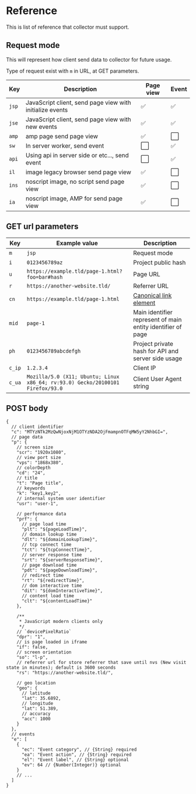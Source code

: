 # Reference

This is list of reference that collector must support.

## Request mode

This will represent how client send data to collector for future usage.

Type of request exist with `m` in URL, at GET parameters.

| Key   | Description                                              | Page view | Event |
| ----- | -------------------------------------------------------- | --------- | ----- |
| `jsp` | JavaScript client, send page view with initialize events | ✅        | ✅    |
| `jse` | JavaScript client, send page view with new events        | ✅        | ✅    |
| `amp` | amp page send page view                                  | ✅        | ⬜️   |
| `sw`  | In server worker, send event                             | ⬜️       | ✅    |
| `api` | Using api in server side or etc..., send event           | ⬜️       | ✅    |
| `il`  | image legacy browser send page view                      | ✅        | ⬜️   |
| `ins` | noscript image, no script send page view                 | ✅        | ⬜️   |
| `ia`  | noscript image, AMP for send page view                   | ✅        | ⬜️   |

## GET url parameters

| Key    | Example value                                                                  | Description                                                                    |
| ------ | ------------------------------------------------------------------------------ | ------------------------------------------------------------------------------ |
| `m`    | `jsp`                                                                          | Request mode                                                                   |
| `i`    | `0123456789az`                                                                 | Project public hash                                                            |
| `u`    | `https://example.tld/page-1.html?foo=bar#hash`                                 | Page URL                                                                       |
| `r`    | `https://another-website.tld/`                                                 | Referrer URL                                                                   |
| `cn`   | `https://example.tld/page-1.html`                                              | [Canonical link element](https://en.wikipedia.org/wiki/Canonical_link_element) |
| `mid`  | `page-1`                                                                       | Main identifier represent of main entity identifier of page                    |
| `ph`   | `0123456789abcdefgh`                                                           | Project private hash for API and server side usage                             |
| `c_ip` | `1.2.3.4`                                                                      | Client IP                                                                      |
| `c_ua` | `Mozilla/5.0 (X11; Ubuntu; Linux x86_64; rv:93.0) Gecko/20100101 Firefox/93.0` | Client User Agent string                                                       |

## POST body

```jsonc
{
  // client identifier
  "c": "MTYzNTk2MzQwNjoxNjM1OTYzNDA2OjFmampnOTFqMW5yY2NhbGI=",
  // page data
  "p": {
    // screen size
    "scr": "1920x1080",
    // view port size
    "vps": "1868x380",
    // colorDepth
    "cd": "24",
    // title
    "t": "Page title",
    // keywords
    "k": "key1,key2",
    // internal system user identifier
    "usr": "user-1",

    // performance data
    "prf": {
      // page load time
      "plt": "${pageLoadTime}",
      // domain lookup time
      "dlt": "${domainLookupTime}",
      // tcp connect time
      "tct": "${tcpConnectTime}",
      // server response time
      "srt": "${serverResponseTime}",
      // page download time
      "pdt": "${pageDownloadTime}",
      // redirect time
      "rt": "${redirectTime}",
      // dom interactive time
      "dit": "${domInteractiveTime}",
      // content load time
      "clt": "${contentLoadTime}"
    },

    /**
     * JavaScript modern clients only
     */
    // `devicePixelRatio`
    "dpr": "1",
    // is page loaded in iframe
    "if": false,
    // screen orientation
    "so": "l-p",
    // referrer url for store referrer that save until nvs (New visit state in minutes); default is 3600 seconds
    "rs": "https://another-website.tld/",

    // geo location
    "geo": {
      // latitude
      "lat": 35.6892,
      // longitude
      "lat": 51.389,
      // accuracy
      "acc": 1000
    }
  },
  // events
  "e": [
    {
      "ec": "Event category", // {String} required
      "ea": "Event action", // {String} required
      "el": "Event label", // {String} optional
      "ev": 64 // {Number(Integer)} optional
    }
    // ...
  ]
}
```
